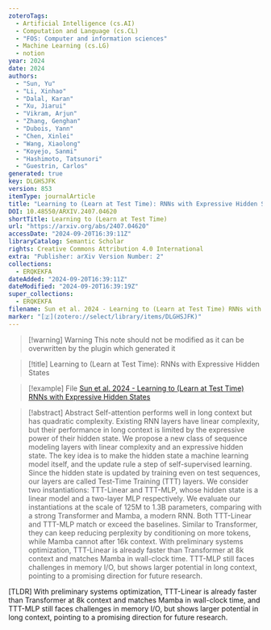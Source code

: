 ```yaml
---
zoteroTags:
  - Artificial Intelligence (cs.AI)
  - Computation and Language (cs.CL)
  - "FOS: Computer and information sciences"
  - Machine Learning (cs.LG)
  - notion
year: 2024
date: 2024
authors:
  - "Sun, Yu"
  - "Li, Xinhao"
  - "Dalal, Karan"
  - "Xu, Jiarui"
  - "Vikram, Arjun"
  - "Zhang, Genghan"
  - "Dubois, Yann"
  - "Chen, Xinlei"
  - "Wang, Xiaolong"
  - "Koyejo, Sanmi"
  - "Hashimoto, Tatsunori"
  - "Guestrin, Carlos"
generated: true
key: DLGHSJFK
version: 853
itemType: journalArticle
title: "Learning to (Learn at Test Time): RNNs with Expressive Hidden States"
DOI: 10.48550/ARXIV.2407.04620
shortTitle: Learning to (Learn at Test Time)
url: "https://arxiv.org/abs/2407.04620"
accessDate: "2024-09-20T16:39:11Z"
libraryCatalog: Semantic Scholar
rights: Creative Commons Attribution 4.0 International
extra: "Publisher: arXiv Version Number: 2"
collections:
  - ERQKEKFA
dateAdded: "2024-09-20T16:39:11Z"
dateModified: "2024-09-20T16:39:19Z"
super_collections:
  - ERQKEKFA
filename: Sun et al. 2024 - Learning to (Learn at Test Time) RNNs with Expressive Hidden States
marker: "[🇿](zotero://select/library/items/DLGHSJFK)"
---
```


>[!warning] Warning
> This note should not be modified as it can be overwritten by the plugin which generated it

> [!title] Learning to (Learn at Test Time): RNNs with Expressive Hidden States

> [!example] File
> [Sun et al. 2024 - Learning to (Learn at Test Time) RNNs with Expressive Hidden States](Sun%20et%20al.%202024%20-%20Learning%20to%20(Learn%20at%20Test%20Time)%20RNNs%20with%20Expressive%20Hidden%20States.pdf)

> [!abstract] Abstract
> Self-attention performs well in long context but has quadratic complexity. Existing RNN layers have linear complexity, but their performance in long context is limited by the expressive power of their hidden state. We propose a new class of sequence modeling layers with linear complexity and an expressive hidden state. The key idea is to make the hidden state a machine learning model itself, and the update rule a step of self-supervised learning. Since the hidden state is updated by training even on test sequences, our layers are called Test-Time Training (TTT) layers. We consider two instantiations: TTT-Linear and TTT-MLP, whose hidden state is a linear model and a two-layer MLP respectively. We evaluate our instantiations at the scale of 125M to 1.3B parameters, comparing with a strong Transformer and Mamba, a modern RNN. Both TTT-Linear and TTT-MLP match or exceed the baselines. Similar to Transformer, they can keep reducing perplexity by conditioning on more tokens, while Mamba cannot after 16k context. With preliminary systems optimization, TTT-Linear is already faster than Transformer at 8k context and matches Mamba in wall-clock time. TTT-MLP still faces challenges in memory I/O, but shows larger potential in long context, pointing to a promising direction for future research.

[TLDR] With preliminary systems optimization, TTT-Linear is already faster than Transformer at 8k context and matches Mamba in wall-clock time, and TTT-MLP still faces challenges in memory I/O, but shows larger potential in long context, pointing to a promising direction for future research.

